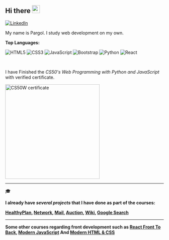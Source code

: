 ## Hi there <img src="https://media.giphy.com/media/hvRJCLFzcasrR4ia7z/giphy.gif" width="25px">

<a href="https://www.linkedin.com/in/pargolgivehchi/"><img src="https://img.shields.io/badge/LinkedIn--_.svg?style=social&logo=linkedin" alt="LinkedIn"></a>
<br />

My name is Pargol. I study web development on my own.

**Top Languages:**  

  ![HTML5](https://img.shields.io/badge/-HTML5-E34F26?style=flat-square&logo=html5&logoColor=white)
  ![CSS3](https://img.shields.io/badge/-CSS3-549FDE?style=flat-square&logo=css3&logoColor=white)
  ![JavaScript](https://img.shields.io/badge/-JavaScript-F7B93E?style=flat-square&logo=javascript&logoColor=fff)
  ![Bootstrap](https://img.shields.io/badge/-Bootstrap-purple?style=flat-square&logo=bootstrap&logoColor=white)
  ![Python](https://img.shields.io/badge/-Python-blue?style=flat-square&logo=python&logoColor=white)
  ![React](https://img.shields.io/badge/-React.js-45b8d8?style=flat-square&logo=react&logoColor=white)
 
<br />


I have Finished the *CS50's Web Programming with Python and JavaScript* with verified certificate.


<a href="https://certificates.cs50.io/5e008ca3-e59a-40df-a130-b14917a25390.pdf?size=letter">
    <img src="https://user-images.githubusercontent.com/64143913/197171453-701236aa-aff7-4531-98db-f7b0ff0fd7af.png" alt="CS50W certificate" width="300px">
</a>


***

🎓

**I already have *several projects* that I have done as part of the courses:**

**[HealthyPlan](https://github.com/pargolgivechi/CS50Web-Final-Project-HealthyPlan), [Network](https://github.com/pargolgivechi/CS50Web-Network), [Mail](https://github.com/pargolgivechi/CS50Web-Mail), [Auction](https://github.com/pargolgivechi/CS50Web-Commerce), [Wiki](https://github.com/pargolgivechi/CS50Web-Wiki), [Google Search](https://github.com/pargolgivechi/CS50Web-Search)**

***

**Some other courses regarding front development such as [React Front To Back](https://www.udemy.com/certificate/UC-4bcbedf6-5046-43bf-952a-a4985f8902d1/), [Modern JavaScript](https://www.udemy.com/certificate/UC-0f7d6fe0-9d8c-401d-8131-88dfd90c71ec/) And [Modern HTML & CSS](https://www.udemy.com/certificate/UC-3f6d2512-f242-4a13-8144-67f4005ab703/)**






<!--

**pargolgivechi/pargolgivechi** is a ✨ _special_ ✨ repository because its `README.md` (this file) appears on your GitHub profile.

Here are some ideas to get you started:

- 🔭 I’m currently working on ...
- 🌱 I’m currently learning ...
- 👯 I’m looking to collaborate on ...
- 🤔 I’m looking for help with ...
- 💬 Ask me about ...
- 📫 How to reach me: ...
- 😄 Pronouns: ...
- ⚡ Fun fact: ...
-->
